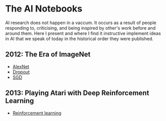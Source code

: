 # The AI Notebooks

AI research does not happen in a vaccum. It occurs as a result of people responding to, criticising, and being inspired by other's work before and around them. Here I present and where I find it instructive implement ideas in AI that we speak of today in the historical order they were published.

## 2012: The Era of ImageNet

- [AlexNet](https://proceedings.neurips.cc/paper/2012/file/c399862d3b9d6b76c8436e924a68c45b-Paper.pdf)
- [Dropout](http://arxiv.org/abs/1207.0580)
- [SGD](https://arxiv.org/pdf/1404.5997.pdf)

## 2013: Playing Atari with Deep Reinforcement Learning
- [Reinforcement learning](https://arxiv.org/pdf/1312.5602.pdf)
